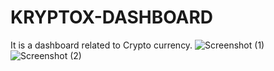 # KRYPTOX-DASHBOARD
It is a dashboard related to Crypto currency.
![Screenshot (1)](https://user-images.githubusercontent.com/101855282/212524550-944dace8-45c6-44bc-b119-3b0e390b5060.png)
![Screenshot (2)](https://user-images.githubusercontent.com/101855282/212524556-f94fff98-81cf-4308-ba8b-829ff2e54f0e.png)
